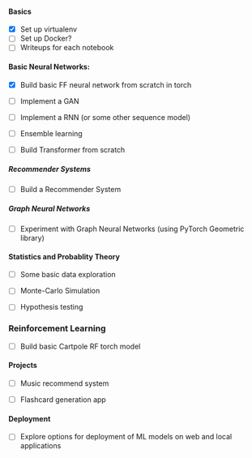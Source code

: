 #### Basics
- [X] Set up virtualenv
- [ ] Set up Docker?
- [ ] Writeups for each notebook

#### Basic Neural Networks:

- [x] Build basic FF neural network from scratch in torch
- [ ] Implement a GAN
- [ ] Implement a RNN (or some other sequence model)
- [ ] Ensemble learning
- [ ] Build Transformer from scratch


##### Recommender Systems

- [ ] Build a Recommender System

##### Graph Neural Networks 
- [ ] Experiment with Graph Neural Networks (using PyTorch Geometric library)

#### Statistics and Probablity Theory
- [ ] Some basic data exploration
- [ ] Monte-Carlo Simulation
- [ ] Hypothesis testing


### Reinforcement Learning
- [ ] Build basic Cartpole RF torch model

#### Projects
- [ ] Music recommend system
- [ ] Flashcard generation app


 #### Deployment 
 - [ ] Explore options for deployment of ML models on web and local applications
